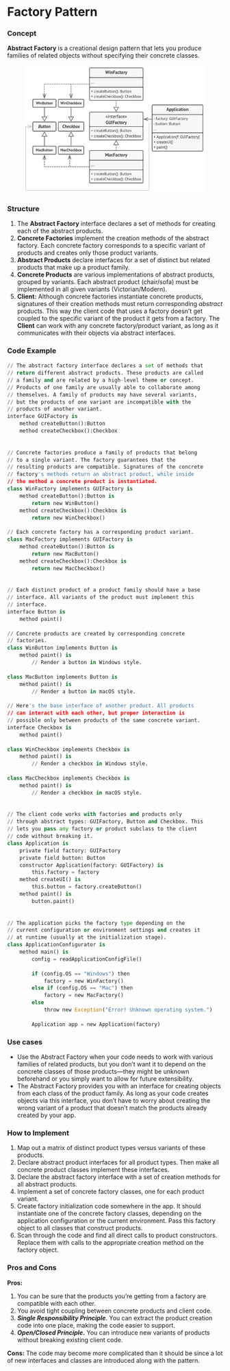 # Factory Pattern

### Concept

**Abstract Factory** is a creational design pattern that lets you produce families of related objects without specifying their concrete classes.

<figure><img src="../.gitbook/assets/image.png" alt=""><figcaption></figcaption></figure>

### Structure <a href="#structure" id="structure"></a>

1. The **Abstract Factory** interface declares a set of methods for creating each of the abstract products.
2. **Concrete Factories** implement the creation methods of the abstract factory. Each concrete factory corresponds to a specific variant of products and creates only those product variants.
3. **Abstract Products** declare interfaces for a set of distinct but related products that make up a product family.
4. **Concrete Products** are various implementations of abstract products, grouped by variants. Each abstract product (chair/sofa) must be implemented in all given variants (Victorian/Modern).
5. **Client:** Although concrete factories instantiate concrete products, signatures of their creation methods must return corresponding _abstract_ products. This way the client code that uses a factory doesn’t get coupled to the specific variant of the product it gets from a factory. The **Client** can work with any concrete factory/product variant, as long as it communicates with their objects via abstract interfaces.

### Code Example

```python
// The abstract factory interface declares a set of methods that
// return different abstract products. These products are called
// a family and are related by a high-level theme or concept.
// Products of one family are usually able to collaborate among
// themselves. A family of products may have several variants,
// but the products of one variant are incompatible with the
// products of another variant.
interface GUIFactory is
    method createButton():Button
    method createCheckbox():Checkbox


// Concrete factories produce a family of products that belong
// to a single variant. The factory guarantees that the
// resulting products are compatible. Signatures of the concrete
// factory's methods return an abstract product, while inside
// the method a concrete product is instantiated.
class WinFactory implements GUIFactory is
    method createButton():Button is
        return new WinButton()
    method createCheckbox():Checkbox is
        return new WinCheckbox()

// Each concrete factory has a corresponding product variant.
class MacFactory implements GUIFactory is
    method createButton():Button is
        return new MacButton()
    method createCheckbox():Checkbox is
        return new MacCheckbox()


// Each distinct product of a product family should have a base
// interface. All variants of the product must implement this
// interface.
interface Button is
    method paint()

// Concrete products are created by corresponding concrete
// factories.
class WinButton implements Button is
    method paint() is
        // Render a button in Windows style.

class MacButton implements Button is
    method paint() is
        // Render a button in macOS style.

// Here's the base interface of another product. All products
// can interact with each other, but proper interaction is
// possible only between products of the same concrete variant.
interface Checkbox is
    method paint()

class WinCheckbox implements Checkbox is
    method paint() is
        // Render a checkbox in Windows style.

class MacCheckbox implements Checkbox is
    method paint() is
        // Render a checkbox in macOS style.


// The client code works with factories and products only
// through abstract types: GUIFactory, Button and Checkbox. This
// lets you pass any factory or product subclass to the client
// code without breaking it.
class Application is
    private field factory: GUIFactory
    private field button: Button
    constructor Application(factory: GUIFactory) is
        this.factory = factory
    method createUI() is
        this.button = factory.createButton()
    method paint() is
        button.paint()


// The application picks the factory type depending on the
// current configuration or environment settings and creates it
// at runtime (usually at the initialization stage).
class ApplicationConfigurator is
    method main() is
        config = readApplicationConfigFile()

        if (config.OS == "Windows") then
            factory = new WinFactory()
        else if (config.OS == "Mac") then
            factory = new MacFactory()
        else
            throw new Exception("Error! Unknown operating system.")

        Application app = new Application(factory)
```

### Use cases

* Use the Abstract Factory when your code needs to work with various families of related products, but you don’t want it to depend on the concrete classes of those products—they might be unknown beforehand or you simply want to allow for future extensibility.
* The Abstract Factory provides you with an interface for creating objects from each class of the product family. As long as your code creates objects via this interface, you don’t have to worry about creating the wrong variant of a product that doesn’t match the products already created by your app.

### &#x20;How to Implement <a href="#checklist" id="checklist"></a>

1. Map out a matrix of distinct product types versus variants of these products.
2. Declare abstract product interfaces for all product types. Then make all concrete product classes implement these interfaces.
3. Declare the abstract factory interface with a set of creation methods for all abstract products.
4. Implement a set of concrete factory classes, one for each product variant.
5. Create factory initialization code somewhere in the app. It should instantiate one of the concrete factory classes, depending on the application configuration or the current environment. Pass this factory object to all classes that construct products.
6. Scan through the code and find all direct calls to product constructors. Replace them with calls to the appropriate creation method on the factory object.

### Pros and Cons <a href="#pros-cons" id="pros-cons"></a>

**Pros:**

1. You can be sure that the products you’re getting from a factory are compatible with each other.
2. You avoid tight coupling between concrete products and client code.
3. _**Single Responsibility Principle**_. You can extract the product creation code into one place, making the code easier to support.
4. _**Open/Closed Principle**_**.** You can introduce new variants of products without breaking existing client code.

**Cons:**  The code may become more complicated than it should be since a lot of new interfaces and classes are introduced along with the pattern.

